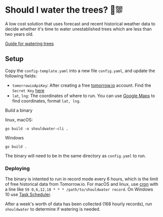 # Should I water the trees? 🌳⛆

A low cost solution that uses forecast and recent historical weather data to decide whether it's time to water unestablished trees which are less than two years old.

[Guide for watering trees](https://arbordayblog.org/treecare/how-to-properly-water-your-trees/)

## Setup

Copy the `config-template.yaml` into a new file `config.yaml`, and update the following fields:

- `tomorrowioApiKey`: After creating a free [tomorrow.io](https://www.tomorrow.io/) account. Find the `Secret Key` [here](https://app.tomorrow.io/development/keys)
- `lat`, `lng`: The coordinates of where to run. You can use [Google Maps](https://support.google.com/maps/answer/18539) to find coordinates, format `lat, lng`.

Build a binary

linux, macOS:

```
go build -o shouldwater-cli .
```

Windows

```
go build .
```

The binary will need to be in the same directory as `config.yaml` to run.

### Deploying

The binary is intented to run in record mode every 6 hours, which is the limit of free historical data from Tomorrow.io. For macOS and linux, use [cron](https://phoenixnap.com/kb/set-up-cron-job-linux) with a line like `59 0,6,12,18 * * * /path/to/shouldwater record`. On Windows 10 use [Task Scheduler](https://www.windowscentral.com/how-create-automated-task-using-task-scheduler-windows-10).

After a week's worth of data has been collected (168 hourly records), run `shouldwater` to determine if watering is needed.
